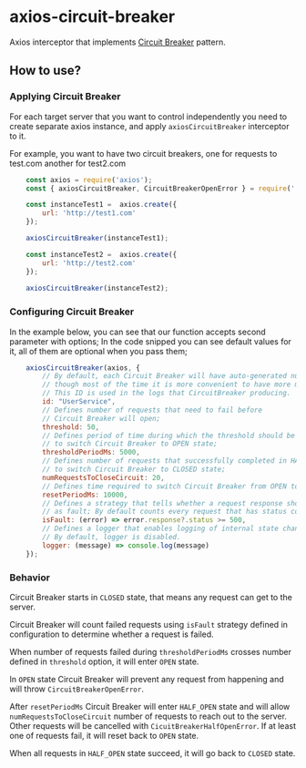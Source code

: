 # axios-circuit-breaker
Axios interceptor that implements [Circuit Breaker](https://learn.microsoft.com/en-us/azure/architecture/patterns/circuit-breaker) pattern.

## How to use?

### Applying Circuit Breaker

For each target server that you want to control independently you need to create separate axios instance,
and apply `axiosCircuitBreaker` interceptor to it.

For example, you want to have two circuit breakers, one for requests to test.com another for test2.com

```javascript
    const axios = require('axios');
    const { axiosCircuitBreaker, CircuitBreakerOpenError } = require('./index');

    const instanceTest1 =  axios.create({
        url: 'http://test1.com'
    });

    axiosCircuitBreaker(instanceTest1);

    const instanceTest2 =  axios.create({
        url: 'http://test2.com'
    });
    
    axiosCircuitBreaker(instanceTest2);
```

### Configuring Circuit Breaker

In the example below, you can see that our function accepts second parameter with options; In the
code snipped you can see default values for it, all of them are optional when you pass them;

```javascript
    axiosCircuitBreaker(axios, {
        // By default, each Circuit Breaker will have auto-generated numeric id
        // though most of the time it is more convenient to have more meaningful id like "UserService", etc.
        // This ID is used in the logs that CircuitBreaker producing.
        id: "UserService",
        // Defines number of requests that need to fail before
        // Circuit Breaker will open;
        threshold: 50,
        // Defines period of time during which the threshold should be reached
        // to switch Circuit Breaker to OPEN state; 
        thresholdPeriodMs: 5000,
        // Defines number of requests that successfully completed in HALF_OPEN state
        // to switch Circuit Breaker to CLOSED state;
        numRequestsToCloseCircuit: 20,
        // Defines time required to switch Circuit Breaker from OPEN to HALF_OPEN;
        resetPeriodMs: 10000,
        // Defines a strategy that tells whether a request response should be counted
        // as fault; By default counts every request that has status code >= 500 as fault;
        isFault: (error) => error.response?.status >= 500,
        // Defines a logger that enables logging of internal state changes inside Circuit Breaker
        // By default, logger is disabled.
        logger: (message) => console.log(message)
    });
```

### Behavior

Circuit Breaker starts in `CLOSED` state, that means any request can get to the server.

Circuit Breaker will count failed requests using `isFault` strategy defined in configuration to determine whether a request is failed.

When number of requests failed during `thresholdPeriodMs` crosses number defined in `threshold` option, it will enter `OPEN` state. 

In `OPEN` state Circuit Breaker will prevent any request from happening and will throw `CircuitBreakerOpenError`.

After `resetPeriodMs` Circuit Breaker will enter `HALF_OPEN` state and will allow `numRequestsToCloseCircuit` number of requests
to reach out to the server. Other requests will be cancelled with `CicuitBreakerHalfOpenError`. If at least one of requests fail, it will reset back to `OPEN` state.

When all requests in `HALF_OPEN` state succeed, it will go back to `CLOSED` state. 
